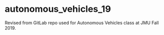 # autonomous_vehicles_19
Revised from GitLab repo used for Autonomous Vehicles class at JMU Fall 2019.
